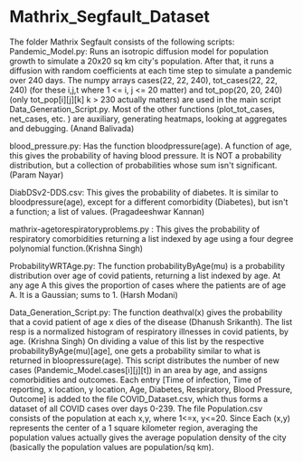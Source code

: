 # Mathrix_Segfault_Dataset
The folder Mathrix Segfault consists of the following scripts:
Pandemic_Model.py: Runs an isotropic diffusion model for population growth to simulate a 20x20 sq km city's population. After that, it runs a diffusion with random coefficients at each 
time step to simulate a pandemic over 240 days. The numpy arrays cases(22, 22, 240), tot_cases(22, 22, 240) (for these i,j,t where 1 <= i, j <= 20 matter) and tot_pop(20, 20, 240)
(only tot_pop[i][j][k] k > 230 actually matters) are used in the main script Data_Generation_Script.py. Most of the other functions (plot_tot_cases, net_cases, etc. ) are auxiliary, 
generating heatmaps, looking at aggregates and debugging. (Anand Balivada)

blood_pressure.py: Has the function bloodpressure(age). A function of age, this gives the probability of having blood pressure. It is NOT a probability distribution, but a collection of 
probabilities whose sum isn't significant. (Param Nayar)

DiabDSv2-DDS.csv: This gives the probability of diabetes. It is similar to bloodpressure(age), except for a different comorbidity (Diabetes),
but isn't a function; a list of values. (Pragadeeshwar Kannan)

mathrix-agetorespiratoryproblems.py : This gives the probability of respiratory comorbidities returning a list indexed by age using a four degree polynomial function.(Krishna Singh)

ProbabilityWRTAge.py: The function probabilityByAge(mu) is a probability distribution over age of covid patients, returning a list indexed by age. At any age A  this gives the 
proportion of cases where the patients are of age A. It is a Gaussian; sums to 1. (Harsh Modani)

Data_Generation_Script.py: The function deathval(x) gives the probability that a covid patient of age x dies of the disease (Dhanush Srikanth). The list resp is a normalized histogram of 
respiratory illnesses in covid patients, by age. (Krishna Singh) On dividing a value of this list by the respective probabilityByAge(mu)[age], one gets a probability similar to what is
returned in bloopressure(age). 
This script distributes the number of new cases (Pandemic_Model.cases[i][j][t]) in an area by age, and assigns comorbidities and outcomes. Each entry [Time of infection, Time of reporting, 
x location, y location, Age, Diabetes, Respiratory, Blood Pressure, Outcome] is added to the file COVID_Dataset.csv, which thus forms a dataset of all COVID cases over days 0-239.
The file Population.csv consists of the population at each x,y, where 1<=x, y<=20. Since Each (x,y) represents the center of a 1 square kilometer region, averaging the population values 
actually gives the average population density of the city (basically the population values are population/sq km). 

